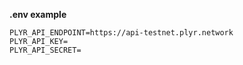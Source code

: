 __.env example__

```
PLYR_API_ENDPOINT=https://api-testnet.plyr.network
PLYR_API_KEY=
PLYR_API_SECRET=
```
